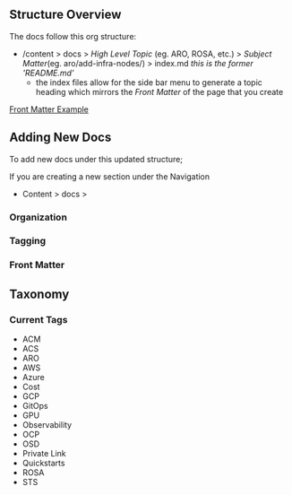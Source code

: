 

## Structure Overview

The docs follow this org structure:

* /content > docs > *High Level Topic* (eg. ARO, ROSA, etc.) > *Subject Matter*(eg. aro/add-infra-nodes/) > index.md *this is the former 'README.md'*
  * the index files allow for the side bar menu to generate a topic heading which mirrors the *Front Matter* of the page that you create

[Front Matter Example](./contrib_files/Screen%20Shot%202023-01-09%20at%206.25.37%20PM.png)

## Adding New Docs

To add new docs under this updated structure;

If you are creating a new section under the Navigation 
* Content > docs > 

### Organization
### Tagging
### Front Matter

## Taxonomy
### Current Tags
* ACM
* ACS
* ARO
* AWS
* Azure
* Cost
* GCP
* GitOps
* GPU
* Observability
* OCP
* OSD
* Private Link
* Quickstarts
* ROSA
* STS